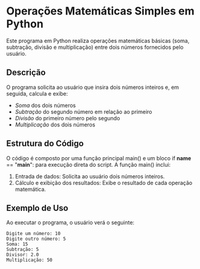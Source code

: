 # Operações Matemáticas Simples em Python

Este programa em Python realiza operações matemáticas básicas (soma, subtração, divisão e multiplicação) entre dois números fornecidos pelo usuário.

## Descrição

O programa solicita ao usuário que insira dois números inteiros e, em seguida, calcula e exibe:

- *Soma* dos dois números
- *Subtração* do segundo número em relação ao primeiro
- *Divisão* do primeiro número pelo segundo
- *Multiplicação* dos dois números

## Estrutura do Código

O código é composto por uma função principal main() e um bloco if __name__ == "__main__": para execução direta do script. A função main() inclui:

1. Entrada de dados: Solicita ao usuário dois números inteiros.
2. Cálculo e exibição dos resultados: Exibe o resultado de cada operação matemática.

## Exemplo de Uso

Ao executar o programa, o usuário verá o seguinte:

```plaintext
Digite um número: 10
Digite outro número: 5
Soma: 15
Subtração: 5
Divisor: 2.0
Multiplicação: 50